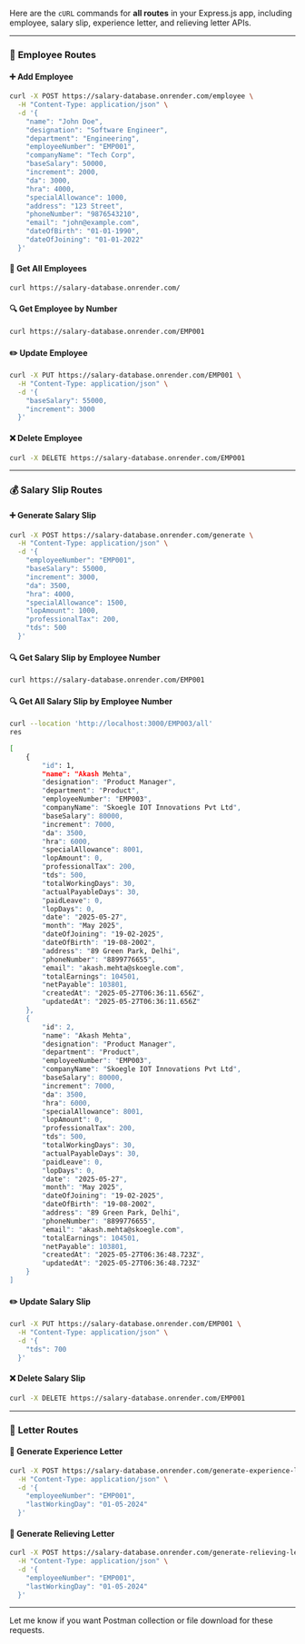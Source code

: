   Here are the `cURL` commands for **all routes** in your Express.js app, including employee, salary slip, experience letter, and relieving letter APIs.

---

### 📌 **Employee Routes**

#### ➕ Add Employee

```bash
curl -X POST https://salary-database.onrender.com/employee \
  -H "Content-Type: application/json" \
  -d '{
    "name": "John Doe",
    "designation": "Software Engineer",
    "department": "Engineering",
    "employeeNumber": "EMP001",
    "companyName": "Tech Corp",
    "baseSalary": 50000,
    "increment": 2000,
    "da": 3000,
    "hra": 4000,
    "specialAllowance": 1000,
    "address": "123 Street",
    "phoneNumber": "9876543210",
    "email": "john@example.com",
    "dateOfBirth": "01-01-1990",
    "dateOfJoining": "01-01-2022"
  }'
```

#### 📄 Get All Employees

```bash
curl https://salary-database.onrender.com/
```

#### 🔍 Get Employee by Number

```bash
curl https://salary-database.onrender.com/EMP001
```

#### ✏️ Update Employee

```bash
curl -X PUT https://salary-database.onrender.com/EMP001 \
  -H "Content-Type: application/json" \
  -d '{
    "baseSalary": 55000,
    "increment": 3000
  }'
```

#### ❌ Delete Employee

```bash
curl -X DELETE https://salary-database.onrender.com/EMP001
```

---

### 💰 **Salary Slip Routes**

#### ➕ Generate Salary Slip

```bash
curl -X POST https://salary-database.onrender.com/generate \
  -H "Content-Type: application/json" \
  -d '{
    "employeeNumber": "EMP001",
    "baseSalary": 55000,
    "increment": 3000,
    "da": 3500,
    "hra": 4000,
    "specialAllowance": 1500,
    "lopAmount": 1000,
    "professionalTax": 200,
    "tds": 500
  }'
```

#### 🔍 Get Salary Slip by Employee Number

```bash
curl https://salary-database.onrender.com/EMP001
```
#### 🔍 Get All Salary Slip by Employee Number

```bash
curl --location 'http://localhost:3000/EMP003/all' 
res 

[
    {
        "id": 1,
        "name": "Akash Mehta",
        "designation": "Product Manager",
        "department": "Product",
        "employeeNumber": "EMP003",
        "companyName": "Skoegle IOT Innovations Pvt Ltd",
        "baseSalary": 80000,
        "increment": 7000,
        "da": 3500,
        "hra": 6000,
        "specialAllowance": 8001,
        "lopAmount": 0,
        "professionalTax": 200,
        "tds": 500,
        "totalWorkingDays": 30,
        "actualPayableDays": 30,
        "paidLeave": 0,
        "lopDays": 0,
        "date": "2025-05-27",
        "month": "May 2025",
        "dateOfJoining": "19-02-2025",
        "dateOfBirth": "19-08-2002",
        "address": "89 Green Park, Delhi",
        "phoneNumber": "8899776655",
        "email": "akash.mehta@skoegle.com",
        "totalEarnings": 104501,
        "netPayable": 103801,
        "createdAt": "2025-05-27T06:36:11.656Z",
        "updatedAt": "2025-05-27T06:36:11.656Z"
    },
    {
        "id": 2,
        "name": "Akash Mehta",
        "designation": "Product Manager",
        "department": "Product",
        "employeeNumber": "EMP003",
        "companyName": "Skoegle IOT Innovations Pvt Ltd",
        "baseSalary": 80000,
        "increment": 7000,
        "da": 3500,
        "hra": 6000,
        "specialAllowance": 8001,
        "lopAmount": 0,
        "professionalTax": 200,
        "tds": 500,
        "totalWorkingDays": 30,
        "actualPayableDays": 30,
        "paidLeave": 0,
        "lopDays": 0,
        "date": "2025-05-27",
        "month": "May 2025",
        "dateOfJoining": "19-02-2025",
        "dateOfBirth": "19-08-2002",
        "address": "89 Green Park, Delhi",
        "phoneNumber": "8899776655",
        "email": "akash.mehta@skoegle.com",
        "totalEarnings": 104501,
        "netPayable": 103801,
        "createdAt": "2025-05-27T06:36:48.723Z",
        "updatedAt": "2025-05-27T06:36:48.723Z"
    }
]
```
#### ✏️ Update Salary Slip

```bash
curl -X PUT https://salary-database.onrender.com/EMP001 \
  -H "Content-Type: application/json" \
  -d '{
    "tds": 700
  }'
```

#### ❌ Delete Salary Slip

```bash
curl -X DELETE https://salary-database.onrender.com/EMP001
```

---

### 📜 **Letter Routes**

#### 🧾 Generate Experience Letter

```bash
curl -X POST https://salary-database.onrender.com/generate-experience-letter \
  -H "Content-Type: application/json" \
  -d '{
    "employeeNumber": "EMP001",
    "lastWorkingDay": "01-05-2024"
  }'
```

#### 🧾 Generate Relieving Letter

```bash
curl -X POST https://salary-database.onrender.com/generate-relieving-letter \
  -H "Content-Type: application/json" \
  -d '{
    "employeeNumber": "EMP001",
    "lastWorkingDay": "01-05-2024"
  }'
```

---

Let me know if you want Postman collection or file download for these requests.
